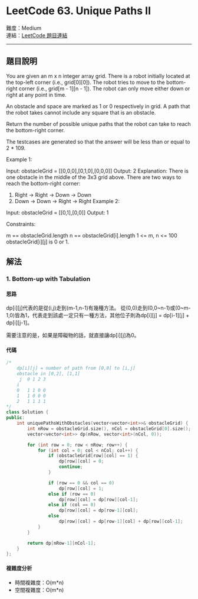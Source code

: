 # LeetCode 63. Unique Paths II

難度：Medium  
連結：[LeetCode 題目連結](https://leetcode.com/problems/unique-paths-ii/description/)

---

## 題目說明
    
You are given an m x n integer array grid. There is a robot initially located at the top-left corner (i.e., grid[0][0]). The robot tries to move to the bottom-right corner (i.e., grid[m - 1][n - 1]). The robot can only move either down or right at any point in time.

An obstacle and space are marked as 1 or 0 respectively in grid. A path that the robot takes cannot include any square that is an obstacle.

Return the number of possible unique paths that the robot can take to reach the bottom-right corner.

The testcases are generated so that the answer will be less than or equal to 2 * 109.

 

Example 1:


Input: obstacleGrid = [[0,0,0],[0,1,0],[0,0,0]]
Output: 2
Explanation: There is one obstacle in the middle of the 3x3 grid above.
There are two ways to reach the bottom-right corner:
1. Right -> Right -> Down -> Down
2. Down -> Down -> Right -> Right
Example 2:


Input: obstacleGrid = [[0,1],[0,0]]
Output: 1
 

Constraints:

m == obstacleGrid.length
n == obstacleGrid[i].length
1 <= m, n <= 100
obstacleGrid[i][j] is 0 or 1.

## 解法
### 1. Bottom-up with Tabulation
#### 思路

dp[i][j]代表的是從(i,j)走到(m-1,n-1)有幾種方法。
從(0,0)走到(0,0~n-1)或(0~m-1,0)皆為1，代表走到該處一定只有一種方法，其他位子則為dp[i][j] = dp[i-1][j] + dp[i][j-1]。

需要注意的是，如果是障礙物的話，就直接讓dp[i][j]為0。
   
#### 代碼
```c++
/*
    dp[i][j] = number of path from [0,0] to [i,j]
    obstacle in [0,2], [1,1]
     j  0 1 2 3
    i
    0   1 1 0 0
    1   1 0 0 0
    2   1 1 1 1
*/
class Solution {
public:
    int uniquePathsWithObstacles(vector<vector<int>>& obstacleGrid) {
        int nRow = obstacleGrid.size(), nCol = obstacleGrid[0].size();
        vector<vector<int>> dp(nRow, vector<int>(nCol, 0));

        for (int row = 0; row < nRow; row++) {
            for (int col = 0; col < nCol; col++) {
                if (obstacleGrid[row][col] == 1) {
                    dp[row][col] = 0;
                    continue;
                }

                if (row == 0 && col == 0)
                    dp[row][col] = 1;
                else if (row == 0)
                    dp[row][col] = dp[row][col-1];
                else if (col == 0)
                    dp[row][col] = dp[row-1][col];
                else
                    dp[row][col] = dp[row-1][col] + dp[row][col-1];
            }
        }

        return dp[nRow-1][nCol-1];
    }
};
```

#### 複雜度分析

- 時間複雜度：O(m*n)
- 空間複雜度：O(m*n)
